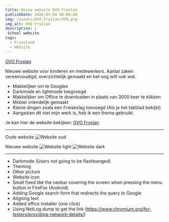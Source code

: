 ```yaml
---
title: Nieuw website OVO Fryslan
publishDate: 2020-03-04 00:00:00
img: /assets/OVO_Fryslan/OVO.png
img_alt: OVO Fryslan
description: |
 School website
tags:
  - Friesland
  - Website
---
```


 [OVO Fryslan](https://gllrmzndm.github.io/OVO_Fryslan-Noord/)

Nieuwe website voor kinderen en medewerkers.
Aantal zaken vereenvoudigd, overzichtelijk gemaakt en het oog wilt ook wat.

- Makkelijker om te Googlen
- Darkmode en lightmode toegvoegd
- Makkelijker om Office te downloaden in plaats van 3000 keer te klikken
- Mobiel vriendelijk gemaakt
- Kleine dingen zoals een Friesevlag toevoegd (Als je het tabblad bekijkt)
- Aangezien dit niet mijn werk is, heb ik een thema gebruikt.

Je kan hier de website bekijken: [OVO Fryslan](https://gllrmzndm.github.io/OVO_Fryslan-Noord/)

---

Oude website
![Website oud](/assets/OVO_Fryslan/OVO_oud.png)


Nieuwe website
![Website light](/assets/OVO_Fryslan/ovo_light.png)
![Website dark](/assets/OVO_Fryslan/ovo_dark.png)

---

- Darkmode (Users not going to be flashbanged)
- Theming
- Other picture
- Website icon
- Small fixed like the navbar covering the screen when pressing the menu button in FireFox (Android)
- Adding Google search form that redirects the query to Google
- Aligning text
- Added office installer (one click)
- Using NetLog dump to get the link (https://www.chromium.org/for-testers/providing-network-details/)

